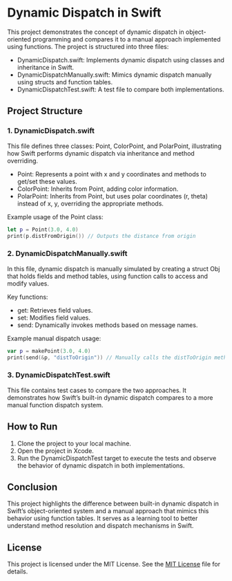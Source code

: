 # Dynamic Dispatch in Swift
This project demonstrates the concept of dynamic dispatch in object-oriented programming and compares it to a manual approach implemented using functions. The project is structured into three files:

- DynamicDispatch.swift: Implements dynamic dispatch using classes and inheritance in Swift.
- DynamicDispatchManually.swift: Mimics dynamic dispatch manually using structs and function tables.
- DynamicDispatchTest.swift: A test file to compare both implementations.

## Project Structure
### 1. DynamicDispatch.swift

This file defines three classes: Point, ColorPoint, and PolarPoint, illustrating how Swift performs dynamic dispatch via inheritance and method overriding.

- Point: Represents a point with x and y coordinates and methods to get/set these values.
- ColorPoint: Inherits from Point, adding color information.
- PolarPoint: Inherits from Point, but uses polar coordinates (r, theta) instead of x, y, overriding the    appropriate methods.

Example usage of the Point class:
```swift
let p = Point(3.0, 4.0)
print(p.distFromOrigin()) // Outputs the distance from origin
```

### 2. DynamicDispatchManually.swift
In this file, dynamic dispatch is manually simulated by creating a struct Obj that holds fields and method tables, using function calls to access and modify values.

Key functions:

- get: Retrieves field values.
- set: Modifies field values.
- send: Dynamically invokes methods based on message names.

Example manual dispatch usage:
```swift
var p = makePoint(3.0, 4.0)
print(send(&p, "distToOrigin")) // Manually calls the distToOrigin method
```

### 3. DynamicDispatchTest.swift
This file contains test cases to compare the two approaches. It demonstrates how Swift’s built-in dynamic dispatch compares to a more manual function dispatch system.


## How to Run
1. Clone the project to your local machine.
2. Open the project in Xcode.
3. Run the DynamicDispatchTest target to execute the tests and observe the behavior of dynamic dispatch in both implementations.


## Conclusion
This project highlights the difference between built-in dynamic dispatch in Swift’s object-oriented system and a manual approach that mimics this behavior using function tables. It serves as a learning tool to better understand method resolution and dispatch mechanisms in Swift.

## License
This project is licensed under the MIT License. See the [MIT License](LICENSE) file for details.